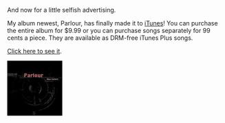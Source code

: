 And now for a little selfish advertising.

My album newest, Parlour, has finally made it to [iTunes](http://www.last.fm/affiliate_sendto.php?link=labshop&prod=2688124&pos=c63b499b3e4868e147cbd95d080a26df)! You can purchase the entire album for $9.99 or you can purchase songs separately for 99 cents a piece. They are available as DRM-free iTunes Plus songs.

[Click here to see it](http://www.last.fm/affiliate_sendto.php?link=labshop&prod=2688124&pos=c63b499b3e4868e147cbd95d080a26df).

[![Parlour](parlour300.thumbnail.jpg)](https://i0.wp.com/alexseifert.wordpress.com/wp-content/uploads/2008/02/parlour300.jpg "Parlour")